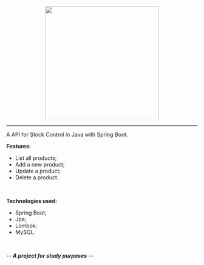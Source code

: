 <div align="center">
  <img style="width: 300px;" src="https://media.giphy.com/media/l2aQDfA2Ky15oxtYLn/giphy-downsized-large.gif" />
</div>

---

A API for Stock Control in Java with Spring Boot.

**Features:**
- List all products;
- Add a new product;
- Update a product;
- Delete a product.

</br>

**Technologies used:**
- Spring Boot;
- Jpa;
- Lombok;
- MySQL.

</br>

-- ***A project for study purposes*** --
